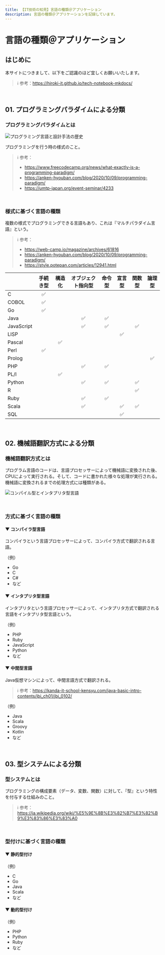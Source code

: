 ```yaml
---
title: 【IT技術の知見】言語の種類＠アプリケーション
description: 言語の種類＠アプリケーションを記録しています。
---
```


# 言語の種類＠アプリケーション

## はじめに

本サイトにつきまして、以下をご認識のほど宜しくお願いいたします。

> ℹ️ 参考：https://hiroki-it.github.io/tech-notebook-mkdocs/

<br>

## 01. プログラミングパラダイムによる分類

### プログラミングパラダイムとは

![プログラミング言語と設計手法の歴史](https://raw.githubusercontent.com/hiroki-it/tech-notebook/master/images/プログラミング言語と設計手法の歴史.png)

プログラミングを行う時の様式のこと。

> ℹ️ 参考：
>
> - https://www.freecodecamp.org/news/what-exactly-is-a-programming-paradigm/
> - https://anken-hyouban.com/blog/2020/10/09/programming-paradigm/
> - https://umtp-japan.org/event-seminar/4233

<br>

### 様式に基づく言語の種類

複数の様式でプログラミングできる言語もあり、これは『マルチパラダイム言語』という。

> ℹ️ 参考：
>
> - https://web-camp.io/magazine/archives/61816
> - https://anken-hyouban.com/blog/2020/10/09/programming-paradigm/
> - https://style.potepan.com/articles/12941.html

|            | 手続き型  | 構造化 | オブジェクト指向型 | 命令型 | 宣言型 | 関数型 | 論理型 |
|------------|:------:|:-----:|:-----------:|:-----:|:-----:|:-----:|:-----:|
| C          | ✅     |     |           |     |     |     |     |
| COBOL      | ✅     |     |           |     |     |     |     |
| Go         | ✅     |     |           |     |     |     |     |
| Java       |       |     | ✅         | ✅   |     |     |     |
| JavaScript |       |     | ✅         | ✅   |     | ✅   |     |
| LISP       |       |     |           |     | ✅   |     |     |
| Pascal     |       | ✅   |           |     |     |     |     |
| Perl       | ✅     |     |           |     |     |     |     |
| Prolog     |       |     |           |     |     |     | ✅   |
| PHP        |       |     | ✅         | ✅   |     |     |     |
| PL/I       |       | ✅   |           |     |     |     |     |
| Python     |       |     | ✅         | ✅   |     | ✅   |     |
| R          |       |     |           |     |     | ✅   |     |
| Ruby       |       |     | ✅         | ✅   |     |     |     |
| Scala      |       |     | ✅         |     | ✅   | ✅   |     |
| SQL        |       |     |           |     | ✅   |     |     |

<br>

## 02. 機械語翻訳方式による分類

### 機械語翻訳方式とは

プログラム言語のコードは、言語プロセッサーによって機械語に変換された後、CPUによって実行される。そして、コードに書かれた様々な処理が実行される。機械語に変換されるまでの処理方式には種類がある。

![コンパイル型とインタプリタ型言語](https://raw.githubusercontent.com/hiroki-it/tech-notebook/master/images/コンパイル型とインタプリタ型言語.jpg)

<br>

### 方式に基づく言語の種類

#### ▼ コンパイラ型言語

コンパイラという言語プロセッサーによって、コンパイラ方式で翻訳される言語。

（例）

- Go
- C
- C#
- など

#### ▼ インタプリタ型言語

インタプリタという言語プロセッサーによって、インタプリタ方式で翻訳される言語をインタプリタ型言語という。

（例）

- PHP
- Ruby
- JavaScript
- Python
- など

#### ▼ 中間型言語

Java仮想マシンによって、中間言語方式で翻訳される。

> ℹ️ 参考：https://kanda-it-school-kensyu.com/java-basic-intro-contents/jbi_ch01/jbi_0102/

（例）

- Java
- Scala
- Groovy
- Kotlin
- など

<br>

## 03. 型システムによる分類

### 型システムとは

プログラミングの構成要素（データ、変数、関数）に対して、『型』という特性を付与する仕組みのこと。

> ℹ️ 参考：https://ja.wikipedia.org/wiki/%E5%9E%8B%E3%82%B7%E3%82%B9%E3%83%86%E3%83%A0

<br>

### 型付けに基づく言語の種類

#### ▼ 静的型付け

（例）

- C
- Go
- Java
- Scala
- など

#### ▼ 動的型付け

（例）

- PHP
- Python
- Ruby
- など

<br>



